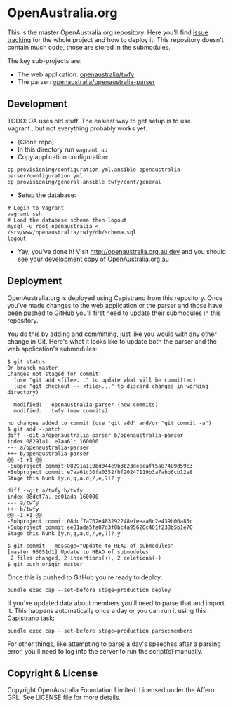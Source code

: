 # OpenAustralia.org

This is the master OpenAustralia.org repository. Here you'll find [issue tracking](https://github.com/openaustralia/openaustralia/issues) for the whole project and how to deploy it. This repository doesn't contain much code, those are stored in the submodules.

The key sub-projects are:

* The web application: [openaustralia/twfy](https://github.com/openaustralia/twfy)
* The parser: [openaustralia/openaustralia-parser](https://github.com/openaustralia/openaustralia-parser)

## Development

TODO: OA uses old stuff. The easiest way to get setup is to use Vagrant...but not everything probably works yet.

* [Clone repo]
* In this directory run `vagrant up`
* Copy application configuration:
```
cp provisioning/configuration.yml.ansible openaustralia-parser/configuration.yml
cp provisioning/general.ansible twfy/conf/general
```
* Setup the database:
```
# Login to Vagrant
vagrant ssh
# Load the database schema then logout
mysql -u root openaustralia < /srv/www/openaustralia/twfy/db/schema.sql
logout
```
* Yay, you've done it! Visit http://openaustralia.org.au.dev and you should see your development copy of OpenAustralia.org.au

## Deployment

OpenAustralia.org is deployed using Capistrano from this repository. Once you've made changes to the web application or the parser and those have been pushed to GitHub you'll first need to update their submodules in this repository.

You do this by adding and committing, just like you would with any other change in Git. Here's what it looks like to update both the parser and the web application's submodules:

```
$ git status
On branch master
Changes not staged for commit:
  (use "git add <file>..." to update what will be committed)
  (use "git checkout -- <file>..." to discard changes in working directory)

  modified:   openaustralia-parser (new commits)
  modified:   twfy (new commits)

no changes added to commit (use "git add" and/or "git commit -a")
$ git add --patch
diff --git a/openaustralia-parser b/openaustralia-parser
index 08291a1..e7aa61c 160000
--- a/openaustralia-parser
+++ b/openaustralia-parser
@@ -1 +1 @@
-Subproject commit 08291a110bd044e9b3b23deeeaff5a87489d59c3
+Subproject commit e7aa61c30fa0352fbf20247119b3a7abb6cb12e8
Stage this hunk [y,n,q,a,d,/,e,?]? y

diff --git a/twfy b/twfy
index 08dcf7a..ee01ada 160000
--- a/twfy
+++ b/twfy
@@ -1 +1 @@
-Subproject commit 08dcf7a702e483292248efeeaa8c2e439b00a85c
+Subproject commit ee01ada5fa07d3f8bc4a95620c401f238b5b1e70
Stage this hunk [y,n,q,a,d,/,e,?]? y

$ git commit --message="Update to HEAD of submodules"
[master 95051d1] Update to HEAD of submodules
 2 files changed, 2 insertions(+), 2 deletions(-)
$ git push origin master
```

Once this is pushed to GitHub you're ready to deploy:

`bundle exec cap --set-before stage=production deploy`

If you've updated data about members you'll need to parse that and import it. This happens automatically once a day or you can run it using this Capistrano task:

`bundle exec cap --set-before stage=production parse:members`

For other things, like attempting to parse a day's speeches after a parsing error, you'll need to log into the server to run the script(s) manually.

## Copyright & License

Copyright OpenAustralia Foundation Limited. Licensed under the Affero GPL. See LICENSE file for more details.
